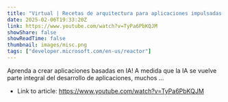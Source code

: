 ```yaml
---
title: "Virtual | Recetas de arquitectura para aplicaciones impulsadas por IA"
date: 2025-02-06T19:33:20Z
link: https://www.youtube.com/watch?v=TyPa6PbKQJM
showShare: false
showReadTime: false
thumbnail: images/misc.png
tags: ["developer.microsoft.com/en-us/reactor"]
---
```

Aprenda a crear aplicaciones basadas en IA! A medida que la IA se vuelve parte integral del desarrollo de aplicaciones, muchos ...

- Link to article: https://www.youtube.com/watch?v=TyPa6PbKQJM